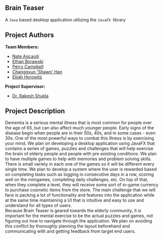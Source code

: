 ## Brain Teaser
A `Java` based desktop application utilizing the `JavaFX `library

## Project Authors
**Team Members:**
- [Nate Agcaoili](https://github.com/NateAgcaoili)
- [Ethan Borawski](https://github.com/violanticB)
- [Perry Campbell](https://github.com/pc02130)
- [Changgyun 'Shawn' Han](https://github.com/Shawn14121)
- [Elijah Horowitz](https://github.com/ElijahHorowitz)

**Project Supervisor:**
- [Dr. Rakesh Shukla](https://github.com/Rakesh-Project)

## Project Description
Dementia is a serious mental illness that is most common for people over the age of 65, but can also affect much younger people.  Early signs of the disease begin when people are in their 50s, 40s, and in some cases - even 30s.  One of the most powerful ways to combat this illness is by exercising your mind.
We plan on developing a desktop application using JavaFX that contains a series of games, puzzles and challenges that will help exercise the brain of elderly people and people with pre existing conditions. 
We plan to have multiple games to help with memories and problem solving skills. There is small variety in each one of the games so it will be different every single time.
We plan to develop a system where the user is rewarded based on completing tasks such as logging in consecutive days in a row, scoring well on the minigames, completing daily challenges, etc. On top of that, when they complete a level, they will receive some sort of in-game currency to purchase cosmetic items from the store.
The main challenge that we will face is packing a lot of functionality and features into the application while at the same time maintaining a UI that is intuitive and easy to use and understand for all types of users.  
Because Brain Teaser is geared towards the elderly community, it is important for the mental exercise to be the actual puzzles and games, not figuring out how to navigate through the application.  We plan on avoiding this conflict by thoroughly planning the layout beforehand and communicating with and getting feedback from target end users.
